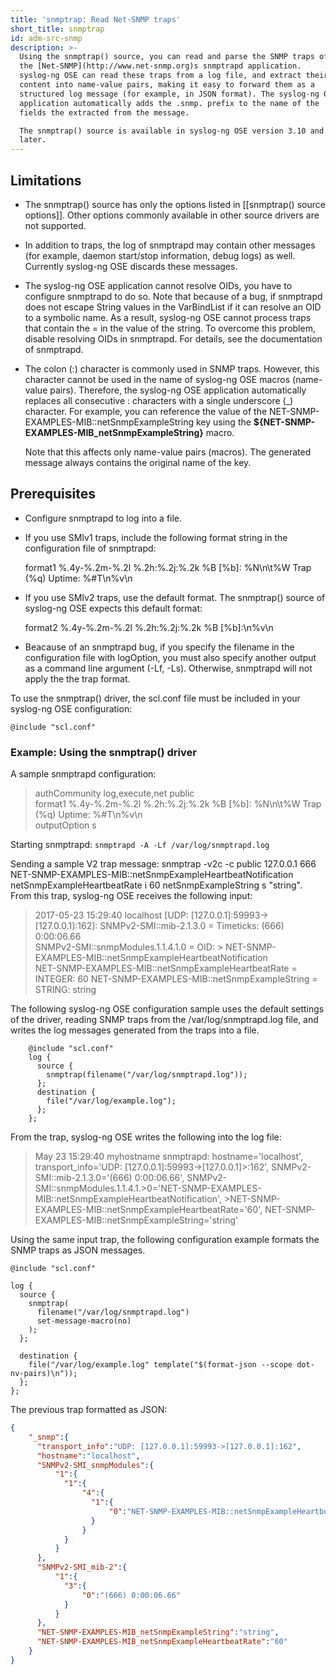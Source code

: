 ```yaml
---
title: 'snmptrap: Read Net-SNMP traps'
short_title: snmptrap
id: adm-src-snmp
description: >-
  Using the snmptrap() source, you can read and parse the SNMP traps of
  the [Net-SNMP](http://www.net-snmp.org)s snmptrapd application.
  syslog-ng OSE can read these traps from a log file, and extract their
  content into name-value pairs, making it easy to forward them as a
  structured log message (for example, in JSON format). The syslog-ng OSE
  application automatically adds the .snmp. prefix to the name of the
  fields the extracted from the message.

  The snmptrap() source is available in syslog-ng OSE version 3.10 and
  later.
---
```


## Limitations

- The snmptrap() source has only the options listed in
    [[snmptrap() source options]].
    Other options commonly available in other source drivers are not supported.

- In addition to traps, the log of snmptrapd may contain other
    messages (for example, daemon start/stop information, debug logs) as
    well. Currently syslog-ng OSE discards these messages.

- The syslog-ng OSE application cannot resolve OIDs, you have to
    configure snmptrapd to do so. Note that because of a bug, if
    snmptrapd does not escape String values in the VarBindList if it can
    resolve an OID to a symbolic name. As a result, syslog-ng OSE cannot
    process traps that contain the = in the value of the string. To
    overcome this problem, disable resolving OIDs in snmptrapd. For
    details, see the documentation of snmptrapd.

- The colon (:) character is commonly used in SNMP traps. However,
    this character cannot be used in the name of syslog-ng OSE macros
    (name-value pairs). Therefore, the syslog-ng OSE application
    automatically replaces all consecutive : characters with a single
    underscore (_) character. For example, you can reference the value
    of the NET-SNMP-EXAMPLES-MIB::netSnmpExampleString key using the
    **\${NET-SNMP-EXAMPLES-MIB\_netSnmpExampleString}** macro.

    Note that this affects only name-value pairs (macros). The generated
    message always contains the original name of the key.

## Prerequisites

- Configure snmptrapd to log into a file.

- If you use SMIv1 traps, include the following format string in the
    configuration file of snmptrapd:

    format1 %.4y-%.2m-%.2l %.2h:%.2j:%.2k %B [%b]: %N\n\t%W Trap (%q) Uptime: %#T\n%v\n

- If you use SMIv2 traps, use the default format. The snmptrap()
    source of syslog-ng OSE expects this default format:

    format2 %.4y-%.2m-%.2l %.2h:%.2j:%.2k %B [%b]:\n%v\n

- Beacause of an snmptrapd bug, if you specify the filename in the
    configuration file with logOption, you must also specify another
    output as a command line argument (-Lf, -Ls). Otherwise, snmptrapd
    will not apply the the trap format.

To use the snmptrap() driver, the scl.conf file must be included in your
syslog-ng OSE configuration:

```config
@include "scl.conf"
```

### Example: Using the snmptrap() driver

A sample snmptrapd configuration:

> authCommunity log,execute,net public  
> format1 %.4y-%.2m-%.2l %.2h:%.2j:%.2k %B [%b]: %N\n\t%W Trap (%q) Uptime: %#T\n%v\n  
> outputOption s

Starting snmptrapd: `snmptrapd -A -Lf /var/log/snmptrapd.log`

Sending a sample V2 trap message: snmptrap -v2c -c public 127.0.0.1 666
NET-SNMP-EXAMPLES-MIB::netSnmpExampleHeartbeatNotification
netSnmpExampleHeartbeatRate i 60 netSnmpExampleString s \"string\". From
this trap, syslog-ng OSE receives the following input:

> 2017-05-23 15:29:40 localhost [UDP: [127.0.0.1]:59993->[127.0.0.1]:162]:
> SNMPv2-SMI::mib-2.1.3.0 = Timeticks: (666) 0:00:06.66  
> SNMPv2-SMI::snmpModules.1.1.4.1.0 = OID: > NET-SNMP-EXAMPLES-MIB::netSnmpExampleHeartbeatNotification  
> NET-SNMP-EXAMPLES-MIB::netSnmpExampleHeartbeatRate =  
> INTEGER: 60 NET-SNMP-EXAMPLES-MIB::netSnmpExampleString = STRING: string

The following syslog-ng OSE configuration sample uses the default
settings of the driver, reading SNMP traps from the
/var/log/snmptrapd.log file, and writes the log messages generated from
the traps into a file.

```config
    @include "scl.conf"
    log {
      source {
        snmptrap(filename("/var/log/snmptrapd.log"));
      };
      destination {
        file("/var/log/example.log");
      };
    };
```

From the trap, syslog-ng OSE writes the following into the log file:

>May 23 15:29:40 myhostname snmptrapd: hostname='localhost', transport_info='UDP: [127.0.0.1]:59993->[127.0.0.1]>:162', SNMPv2-SMI::mib-2.1.3.0='(666) 0:00:06.66', SNMPv2-SMI::snmpModules.1.1.4.1.>0='NET-SNMP-EXAMPLES-MIB::netSnmpExampleHeartbeatNotification', >NET-SNMP-EXAMPLES-MIB::netSnmpExampleHeartbeatRate='60', NET-SNMP-EXAMPLES-MIB::netSnmpExampleString='string'

Using the same input trap, the following configuration example formats
the SNMP traps as JSON messages.

```config
@include "scl.conf"

log {
  source {
    snmptrap(
      filename("/var/log/snmptrapd.log")
      set-message-macro(no)
    );
  };

  destination {
    file("/var/log/example.log" template("$(format-json --scope dot-nv-pairs)\n"));
  };
};
```

The previous trap formatted as JSON:

```json
{
    "_snmp":{
      "transport_info":"UDP: [127.0.0.1]:59993->[127.0.0.1]:162",
      "hostname":"localhost",
      "SNMPv2-SMI_snmpModules":{
          "1":{
            "1":{
                "4":{
                  "1":{
                      "0":"NET-SNMP-EXAMPLES-MIB::netSnmpExampleHeartbeatNotification"
                  }
                }
            }
          }
      },
      "SNMPv2-SMI_mib-2":{
          "1":{
            "3":{
                "0":"(666) 0:00:06.66"
            }
          }
      },
      "NET-SNMP-EXAMPLES-MIB_netSnmpExampleString":"string",
      "NET-SNMP-EXAMPLES-MIB_netSnmpExampleHeartbeatRate":"60"
    }
}
```
